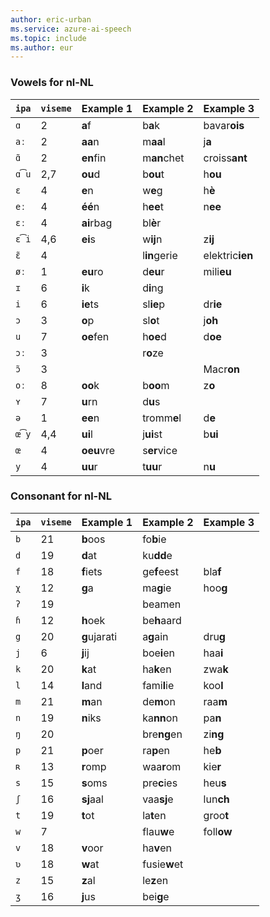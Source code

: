 ```yaml
---
author: eric-urban
ms.service: azure-ai-speech
ms.topic: include
ms.author: eur
---
```


### Vowels for nl-NL

| `ipa` | `viseme` | Example 1    | Example 2    | Example 3       |
|-------|----------|--------------|--------------|-----------------|
| `ɑ`   | 2        | **a**f       | b**a**k      | bavar**ois**    |
| `aː`  | 2        | **aa**n      | m**aa**l     | j**a**          |
| `ɑ̃`  | 2        | **en**fin    | m**an**chet  | croiss**ant**   |
| `ɑ͡u` | 2,7      | **ou**d      | b**ou**t     | h**ou**         |
| `ɛ`   | 4        | **e**n       | w**e**g      | h**è**          |
| `eː`  | 4        | **éé**n      | h**ee**t     | n**ee**         |
| `ɛː`  | 4        | **ai**rbag   | bl**è**r     |                 |
| `ɛ͡i` | 4,6      | **ei**s      | w**ij**n     | z**ij**         |
| `ɛ̃`  | 4        |              | l**in**gerie | elektric**ien** |
| `øː`  | 1        | **eu**ro     | d**eu**r     | mili**eu**      |
| `ɪ`   | 6        | **i**k       | d**i**ng     |                 |
| `i`   | 6        | **ie**ts     | sl**ie**p    | dr**ie**        |
| `ɔ`   | 3        | **o**p       | sl**o**t     | j**oh**         |
| `u`   | 7        | **oe**fen    | h**oe**d     | d**oe**         |
| `ɔː`  | 3        |              | r**o**ze     |                 |
| `ɔ̃`  | 3        |              |              | Macr**on**      |
| `oː`  | 8        | **oo**k      | b**oo**m     | z**o**          |
| `ʏ`   | 7        | **u**rn      | d**u**s      |                 |
| `ə`   | 1        | **ee**n      | tromm**e**l  | d**e**          |
| `œ͡y` | 4,4      | **ui**l      | j**ui**st    | b**ui**         |
| `œ`   | 4        | **oeu**vre   | s**er**vice  |                 |
| `y`   | 4        | **uu**r      | t**uu**r     | n**u**          |

### Consonant for nl-NL

| `ipa` | `viseme` | Example 1    | Example 2    | Example 3       |
|-------|----------|--------------|--------------|-----------------|
| `b`   | 21       | **b**oos     | fo**b**ie    |                 |
| `d`   | 19       | **d**at      | ku**dd**e    |                 |
| `f`   | 18       | **f**iets    | ge**f**eest  | bla**f**        |
| `χ`   | 12       | **g**a       | ma**g**ie    | hoo**g**        |
| `ʔ`   | 19       |              | beamen       |                 |
| `ɦ`   | 12       | **h**oek     | be**h**aard  |                 |
| `g`   | 20       | **g**ujarati | a**g**ain    | dru**g**        |
| `j`   | 6        | **j**ij      | boe**i**en   | haa**i**        |
| `k`   | 20       | **k**at      | ha**k**en    | zwa**k**        |
| `l`   | 14       | **l**and     | fami**l**ie  | koo**l**        |
| `m`   | 21       | **m**an      | de**m**on    | raa**m**        |
| `n`   | 19       | **n**iks     | ka**nn**on   | pa**n**         |
| `ŋ`   | 20       |              | bre**ng**en  | zi**ng**        |
| `p`   | 21       | **p**oer     | ra**p**en    | he**b**         |
| `ʀ`   | 13       | **r**omp     | waa**r**om   | kie**r**        |
| `s`   | 15       | **s**oms     | pre**c**ies  | heu**s**        |
| `ʃ`   | 16       | **sj**aal    | vaa**sj**e   | lun**ch**       |
| `t`   | 19       | **t**ot      | la**t**en    | groo**t**       |
| `w`   | 7        |              | flau**w**e   | foll**ow**      |
| `v`   | 18       | **v**oor     | ha**v**en    |                 |
| `ʋ`   | 18       | **w**at      | fusie**w**et |                 |
| `z`   | 15       | **z**al      | le**z**en    |                 |
| `ʒ`   | 16       | **j**us      | bei**g**e    |                 |
